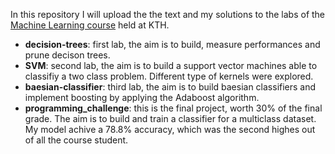 In this repository I will upload the the text and my solutions to the labs of the [Machine Learning course](https://www.kth.se/student/kurser/kurs/DD2421?l=en) held at KTH.
- **decision-trees**: first lab, the aim is to build, measure performances and prune decison trees.
- **SVM**: second lab, the aim is to build a support vector machines able to classifiy a two class problem. Different type of kernels were explored.
- **baesian-classifier**: third lab, the aim is to build baesian classifiers and implement boosting by applying the Adaboost algorithm.
- **programming_challenge**: this is the final project, worth 30% of the final grade. The aim is to build and train a classifier for a multiclass dataset. My model achive a 78.8% accuracy, which was the second highes out of all the course student.
